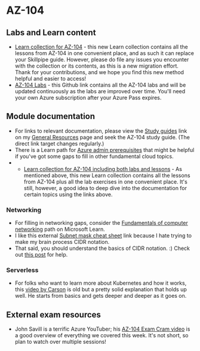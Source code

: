 # AZ-104
## Labs and Learn content
- [Learn collection for AZ-104](https://aka.ms/AZ-104LearningPaths) - this new Learn collection contains all the lessons from AZ-104 in one convenient place, and as such it can replace your Skillpipe guide. However, please do file any issues you encounter with the collection or its contents, as this is a new migration effort. Thank for your contributions, and we hope you find this new method helpful and easier to access!
- [AZ-104 Labs](https://microsoftlearning.github.io/AZ-104-MicrosoftAzureAdministrator/) - this Github link contains all the AZ-104 labs and will be updated continuously as the labs are improved over time. You'll need your own Azure subscription after your Azure Pass expires.

## Module documentation
- For links to relevant documentation, please view the [Study guides](https://aka.ms/ESIStudyGuides) link on my  [General Resources](https://github.com/ginnielizz/ESILearnerResources/blob/main/GeneralResources.md) page and seek the AZ-104 study guide. (The direct link target changes regularly.)
-  There is a Learn path for [Azure admin prerequisites](https://docs.microsoft.com/en-us/learn/paths/azure-administrator-prerequisites/) that might be helpful if you've got some gaps to fill in other fundamental cloud topics.
-  - [Learn collection for AZ-104 including both labs and lessons](https://aka.ms/AZ-104LearningPaths) - As mentioned above, this new Learn collection contains all the lessons from AZ-104 plus all the lab exercises in one convenient place. It's still, however, a good idea to deep dive into the documentation for certain topics using the links above.

### Networking
- For filling in networking gaps, consider the [Fundamentals of computer networking](https://docs.microsoft.com/en-us/learn/modules/network-fundamentals/) path on Microsoft Learn.
- I like this external [Subnet mask cheat sheet](https://cnes.com/subnets.html) link because I hate trying to make my brain process CIDR notation.
- That said, you should understand the basics of CIDR notation. :) Check out [this post](https://techcommunity.microsoft.com/t5/itops-talk-blog/configuring-azure-virtual-network-subnets-with-cidr-notation/ba-p/2047809) for help.

### Serverless
- For folks who want to learn more about Kubernetes and how it works, this [video by Carson](https://vimeo.com/245778144/4d1d597c5e) is old but a pretty solid explanation that holds up well. He starts from basics and gets deeper and deeper as it goes on.

## External exam resources
- John Savill is a terrific Azure YouTuber; his [AZ-104 Exam Cram video](https://www.youtube.com/watch?v=VOod_VNgdJk) is a good overview of everything we covered this week. It's not short, so plan to watch over multiple sessions!
